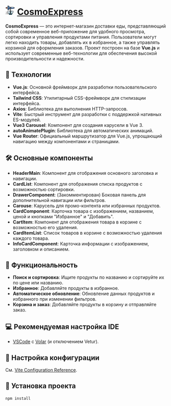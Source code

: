 # <img src="/public/logo.svg" alt="Logo" width="30"/> [CosmoExpress](https://vue-cosmo-express.vercel.app)

**CosmoExpress** — это интернет-магазин доставки еды, представляющий собой современное веб-приложение для удобного просмотра, сортировки и управления продуктами питания. Пользователи могут легко находить товары, добавлять их в избранное, а также управлять корзиной для оформления заказов. Проект построен на базе **Vue.js** и использует современные веб-технологии для обеспечения высокой производительности и надежности.


## 🚀 Технологии

- **Vue.js**: Основной фреймворк для разработки пользовательского интерфейса.
- **Tailwind CSS**: Утилитарный CSS-фреймворк для стилизации интерфейса.
- **Axios**: Библиотека для выполнения HTTP-запросов.
- **Vite**: Быстрый инструмент для разработки с поддержкой нативных ES-модулей.
- **Vue3 Carousel**: Компонент для создания карусели в Vue 3.
- **autoAnimatePlugin**: Библиотека для автоматических анимаций.
- **Vue Router**: Официальный маршрутизатор для Vue.js, упрощающий навигацию между компонентами и страницами.

## 🛠️ Основные компоненты

- **HeaderMain**: Компонент для отображения основного заголовка и навигации.
- **CardList**: Компонент для отображения списка продуктов с возможностью сортировки.
- **DrawerComponent**: (Закомментирован) Боковая панель для дополнительной навигации или фильтров.
- **Carouse**: Карусель для промо-контента или избранных продуктов.
- **CardComponent**: Карточка товара с изображением, названием, ценой и кнопками "Избранное" и "Добавить".
- **CartItem**: Компонент для отображения товара в корзине с возможностью его удаления.
- **CardItemList**: Список товаров в корзине с возможностью удаления каждого товара.
- **InfoCardComponent**: Карточка информации с изображением, заголовком и описанием.

## 🌟 Функциональность

- **Поиск и сортировка**: Ищите продукты по названию и сортируйте их по цене или названию.
- **Избранное**: Добавляйте продукты в избранное.
- **Автоматическое обновление**: Обновление данных продуктов и избранного при изменении фильтров.
- **Корзина и заказ**: Добавляйте продукты в корзину и отправляйте заказ.

## 💻 Рекомендуемая настройка IDE

- [VSCode](https://code.visualstudio.com/) с [Volar](https://marketplace.visualstudio.com/items?itemName=Vue.volar) (и отключением Vetur).

## 🔧 Настройка конфигурации

См. [Vite Configuration Reference](https://vitejs.dev/config/).

## 🚧 Установка проекта

```sh
npm install
